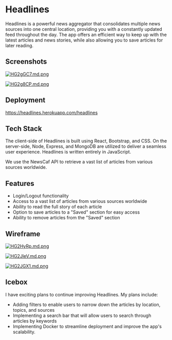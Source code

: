 # Headlines

Headlines is a powerful news aggregator that consolidates multiple news sources into one central location, providing you with a constantly updated feed throughout the day. The app offers an efficient way to keep up with the latest articles and news stories, while also allowing you to save articles for later reading.


## Screenshots

[![HG2gGC7.md.png](https://iili.io/HG2gGC7.md.png)](https://freeimage.host/i/HG2gGC7)

[![HG2g8CP.md.png](https://iili.io/HG2g8CP.md.png)](https://freeimage.host/i/HG2g8CP)

## Deployment

https://headlines.herokuapp.com/headlines

## Tech Stack

The client-side of Headlines is built using React, Bootstrap, and CSS. On the server-side, Node, Express, and MongoDB are utilized to deliver a seamless user experience. Headlines is written entirely in JavaScript.

We use the NewsCaf API to retrieve a vast list of articles from various sources worldwide.

## Features

- Login/Logout functionality
- Access to a vast list of articles from various sources worldwide
- Ability to read the full story of each article
- Option to save articles to a "Saved" section for easy access
- Ability to remove articles from the "Saved" section


## Wireframe

[![HG2HyRp.md.png](https://iili.io/HG2HyRp.md.png)](https://freeimage.host/i/HG2HyRp)

[![HG2JleV.md.png](https://iili.io/HG2JleV.md.png)](https://freeimage.host/i/HG2JleV)

[![HG2JGX1.md.png](https://iili.io/HG2JGX1.md.png)](https://freeimage.host/i/HG2JGX1)
## Icebox
I have exciting plans to continue improving Headlines. My plans include:

- Adding filters to enable users to narrow down the articles by location, topics, and sources
- Implementing a search bar that will allow users to search through articles by keywords
- Implementing Docker to streamline deployment and improve the app's scalability.